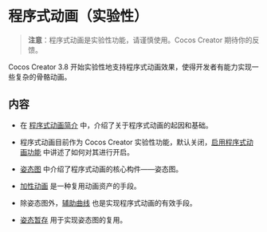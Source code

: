 # 程序式动画（实验性）

> **注意**：程序式动画是实验性功能，请谨慎使用。Cocos Creator 期待你的反馈。

Cocos Creator 3.8 开始实验性地支持程序式动画效果，使得开发者有能力实现一些复杂的骨骼动画。

## 内容

- 在 [程序式动画简介](./introduce.md) 中，介绍了关于程序式动画的起因和基础。

- 程序式动画目前作为 Cocos Creator 实验性功能，默认关闭，[启用程序式动画功能](./enabling.md) 中讲述了如何对其进行开启。

- [姿态图](./pose-graph/index.md) 中介绍了程序式动画的核心构件——姿态图。

- [加性动画](../additive-animation/index.md) 是一种复用动画资产的手段。

- 除姿态图外，[辅助曲线](./auxiliary-curve/index.md) 也是实现程序式动画的有效手段。

- [姿态暂存](./pose-stash/index.md) 用于实现姿态图的复用。
